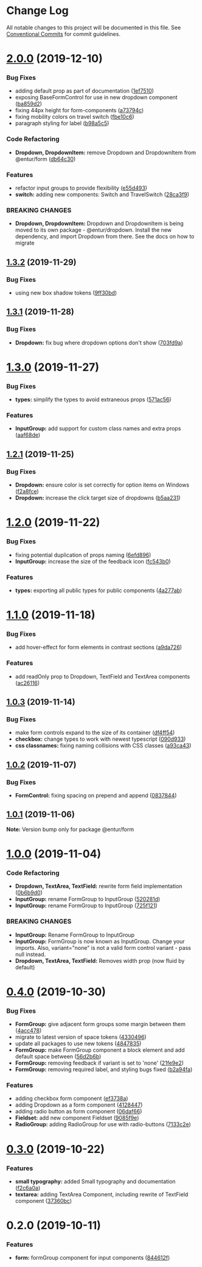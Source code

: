 # Change Log

All notable changes to this project will be documented in this file.
See [Conventional Commits](https://conventionalcommits.org) for commit guidelines.

# [2.0.0](https://bitbucket.org/enturas/design-system/compare/@entur/form@1.3.2...@entur/form@2.0.0) (2019-12-10)

### Bug Fixes

- adding default prop as part of documentation ([1ef7510](https://bitbucket.org/enturas/design-system/commits/1ef75107362f6262429d7fe31519b4353eccc8de))
- exposing BaseFormControl for use in new dropdown component ([ba859d2](https://bitbucket.org/enturas/design-system/commits/ba859d2653df265413b2b23cc0bbc0a88db0b3d8))
- fixing 44px height for form-components ([a73794c](https://bitbucket.org/enturas/design-system/commits/a73794c73eed4464efa90a33f7bd122be11cecce))
- fixing mobility colors on travel switch ([fbe10c6](https://bitbucket.org/enturas/design-system/commits/fbe10c6119e899e63ca965606ce79b42aa7a7263))
- paragraph styling for label ([b98a5c5](https://bitbucket.org/enturas/design-system/commits/b98a5c5924599fddd32ee193295551baf31b0a2f))

### Code Refactoring

- **Dropdown, DropdownItem:** remove Dropdown and DropdownItem from @entur/form ([db64c30](https://bitbucket.org/enturas/design-system/commits/db64c304df278ecd37584db18cde43277537c28c))

### Features

- refactor input groups to provide flexibility ([e55d493](https://bitbucket.org/enturas/design-system/commits/e55d49395baf2d2d29e8ca942415493e132c7fea))
- **switch:** adding new components: Switch and TravelSwitch ([28ca3f9](https://bitbucket.org/enturas/design-system/commits/28ca3f9ce152f56382e4000d990ec3a49484b6a3))

### BREAKING CHANGES

- **Dropdown, DropdownItem:** Dropdown and DropdownItem is being moved to its own package - @entur/dropdown. Install the new
  dependency, and import Dropdown from there. See the docs on how to migrate

## [1.3.2](https://bitbucket.org/enturas/design-system/compare/@entur/form@1.3.1...@entur/form@1.3.2) (2019-11-29)

### Bug Fixes

- using new box shadow tokens ([9ff30bd](https://bitbucket.org/enturas/design-system/commits/9ff30bd52ad2b6e6d770565684a05e15f0b0ba9a))

## [1.3.1](https://bitbucket.org/enturas/design-system/compare/@entur/form@1.3.0...@entur/form@1.3.1) (2019-11-28)

### Bug Fixes

- **Dropdown:** fix bug where dropdown options don't show ([703fd9a](https://bitbucket.org/enturas/design-system/commits/703fd9a035aab7218787e487939e42b44979b112))

# [1.3.0](https://bitbucket.org/enturas/design-system/compare/@entur/form@1.2.1...@entur/form@1.3.0) (2019-11-27)

### Bug Fixes

- **types:** simplify the types to avoid extraneous props ([571ac56](https://bitbucket.org/enturas/design-system/commits/571ac568abb5a6b2c353d5711418d1058b51a91b))

### Features

- **InputGroup:** add support for custom class names and extra props ([aaf68de](https://bitbucket.org/enturas/design-system/commits/aaf68de25959c793c5dafdc73452feb5ae63b68f))

## [1.2.1](https://bitbucket.org/enturas/design-system/compare/@entur/form@1.2.0...@entur/form@1.2.1) (2019-11-25)

### Bug Fixes

- **Dropdown:** ensure color is set correctly for option items on Windows ([f2a8fce](https://bitbucket.org/enturas/design-system/commits/f2a8fceaf47e34c60ff66a0c36551bddfe196e2e))
- **Dropdown:** increase the click target size of dropdowns ([b5aa231](https://bitbucket.org/enturas/design-system/commits/b5aa231c359752c92e794bbbeda4d45665ed13b0))

# [1.2.0](https://bitbucket.org/enturas/design-system/compare/@entur/form@1.1.0...@entur/form@1.2.0) (2019-11-22)

### Bug Fixes

- fixing potential duplication of props naming ([6efd896](https://bitbucket.org/enturas/design-system/commits/6efd896d381bca09bc047dbdaec6d2629a9571db))
- **InputGroup:** increase the size of the feedback icon ([fc543b0](https://bitbucket.org/enturas/design-system/commits/fc543b01fb9365140b6ee23e0031cde746155b44))

### Features

- **types:** exporting all public types for public components ([4a277ab](https://bitbucket.org/enturas/design-system/commits/4a277ab266fdb32a6760821a07b1c6cc716bac85))

# [1.1.0](https://bitbucket.org/enturas/design-system/compare/@entur/form@1.0.3...@entur/form@1.1.0) (2019-11-18)

### Bug Fixes

- add hover-effect for form elements in contrast sections ([a9da726](https://bitbucket.org/enturas/design-system/commits/a9da7266d9500b39aa69da39b57e50ab55a8a6e4))

### Features

- add readOnly prop to Dropdown, TextField and TextArea components ([ac26116](https://bitbucket.org/enturas/design-system/commits/ac26116338dce15bc23fe0fb9582f95c67c9c6e2))

## [1.0.3](https://bitbucket.org/enturas/design-system/compare/@entur/form@1.0.2...@entur/form@1.0.3) (2019-11-14)

### Bug Fixes

- make form controls expand to the size of its container ([df4ff54](https://bitbucket.org/enturas/design-system/commits/df4ff546d6911cedea21e025f3ff30f703cdcc18))
- **checkbox:** change types to work with newest typescript ([090d933](https://bitbucket.org/enturas/design-system/commits/090d933b7b55ac6a5882e53e652d0e94c853c31f))
- **css classnames:** fixing naming collisions with CSS classes ([a93ca43](https://bitbucket.org/enturas/design-system/commits/a93ca435d3a01d61d8f02694a672686b9e943a66))

## [1.0.2](https://bitbucket.org/enturas/design-system/compare/@entur/form@1.0.1...@entur/form@1.0.2) (2019-11-07)

### Bug Fixes

- **FormControl:** fixing spacing on prepend and append ([0837844](https://bitbucket.org/enturas/design-system/commits/0837844247cfcbffc99f1bb6aeb7b74cddb0c8c7))

## [1.0.1](https://bitbucket.org/enturas/design-system/compare/@entur/form@1.0.0...@entur/form@1.0.1) (2019-11-06)

**Note:** Version bump only for package @entur/form

# [1.0.0](https://bitbucket.org/enturas/design-system/compare/@entur/form@0.4.0...@entur/form@1.0.0) (2019-11-04)

### Code Refactoring

- **Dropdown, TextArea, TextField:** rewrite form field implementation ([0b6b9d0](https://bitbucket.org/enturas/design-system/commits/0b6b9d0d87c712366e05b6a275eea406f1a5cdb9))
- **InputGroup:** rename FormGroup to InputGroup ([520281d](https://bitbucket.org/enturas/design-system/commits/520281d8dc461c73fb533db92ceed0ebf40a1823))
- **InputGroup:** rename FormGroup to InputGroup ([725f121](https://bitbucket.org/enturas/design-system/commits/725f121f9597310a1c4f9e46501eeef1c8a82829))

### BREAKING CHANGES

- **InputGroup:** Rename FormGroup to InputGroup
- **InputGroup:** FormGroup is now known as InputGroup. Change your imports. Also, variant="none" is not a valid form
  control variant - pass null instead.
- **Dropdown, TextArea, TextField:** Removes width prop (now fluid by default)

# [0.4.0](https://bitbucket.org/enturas/design-system/compare/@entur/form@0.3.0...@entur/form@0.4.0) (2019-10-30)

### Bug Fixes

- **FormGroup:** give adjacent form groups some margin between them ([4acc478](https://bitbucket.org/enturas/design-system/commits/4acc478f1d8f71fafaed14dc7f135ea16e4533ee))
- migrate to latest version of space tokens ([4330496](https://bitbucket.org/enturas/design-system/commits/4330496e269bf628f7b9b7aec75f704800201101))
- update all packages to use new tokens ([4847835](https://bitbucket.org/enturas/design-system/commits/48478359b0e562ba828e06d9b5c57239316805c2))
- **FormGroup:** make FormGroup component a block element and add default space between ([56d2b6b](https://bitbucket.org/enturas/design-system/commits/56d2b6bfcd7fbed77078b1c4bf9cdaa533b0d078))
- **FormGroup:** removing feedback if variant is set to 'none' ([21fe9e2](https://bitbucket.org/enturas/design-system/commits/21fe9e27f78789d158eb54ebce599b254cd91aaa))
- **FormGroup:** removing required label, and styling bugs fixed ([b2a94fa](https://bitbucket.org/enturas/design-system/commits/b2a94fa0c183bf81d9b0e59a9ecca9abda18c411))

### Features

- adding checkbox form component ([ef3738a](https://bitbucket.org/enturas/design-system/commits/ef3738a5e25fdfe81631e87d3406a62f16487eb6))
- adding Dropdown as a form component ([4128447](https://bitbucket.org/enturas/design-system/commits/41284476813b11cec6f641558864522ad837dde4))
- adding radio button as form component ([06daf66](https://bitbucket.org/enturas/design-system/commits/06daf669712c49c3c65aa3f4430e3fe01c35a3bc))
- **Fieldset:** add new component Fieldset ([9085f9e](https://bitbucket.org/enturas/design-system/commits/9085f9e2d7bb06a5cb96dc67901793161cd18267))
- **RadioGroup:** adding RadioGroup for use with radio-buttons ([7133c2e](https://bitbucket.org/enturas/design-system/commits/7133c2eb7f04e14b0d012481d7d4f334a57a42e7))

# [0.3.0](https://bitbucket.org/enturas/design-system/compare/@entur/form@0.2.0...@entur/form@0.3.0) (2019-10-22)

### Features

- **small typography:** added Small typography and documentation ([f2c6a0a](https://bitbucket.org/enturas/design-system/commits/f2c6a0a108b177efad32ca0fec0733a2072bd9d1))
- **textarea:** adding TextArea Component, including rewrite of TextField component ([37360bc](https://bitbucket.org/enturas/design-system/commits/37360bcec5d0eba27dc6dc597aad4fe84fce6979))

# 0.2.0 (2019-10-11)

### Features

- **form:** formGroup component for input components ([844612f](https://bitbucket.org/enturas/design-system/commits/844612f))
